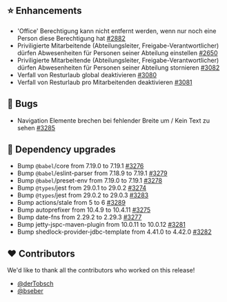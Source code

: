 ## ⭐ Enhancements

- 'Office' Berechtigung kann nicht entfernt werden, wenn nur noch eine Person diese Berechtigung hat [#2882](https://github.com/synyx/urlaubsverwaltung/issues/2882)
- Priviligierte Mitarbeitende (Abteilungsleiter, Freigabe-Verantwortlicher) dürfen Abwesenheiten für Personen seiner Abteilung einstellen [#2650](https://github.com/synyx/urlaubsverwaltung/issues/2650)
- Priviligierte Mitarbeitende (Abteilungsleiter, Freigabe-Verantwortlicher) dürfen Abwesenheiten für Personen seiner Abteilung stornieren [#3082](https://github.com/synyx/urlaubsverwaltung/issues/3082)
- Verfall von Resturlaub global deaktivieren [#3080](https://github.com/synyx/urlaubsverwaltung/issues/3080)
- Verfall von Resturlaub pro Mitarbeitenden deaktivieren [#3081](https://github.com/synyx/urlaubsverwaltung/issues/3081)

## 🐞 Bugs

- Navigation Elemente brechen bei fehlender Breite um / Kein Text zu sehen [#3285](https://github.com/synyx/urlaubsverwaltung/issues/3285)

## 🔨 Dependency upgrades

- Bump `@babel`/core from 7.19.0 to 7.19.1 [#3276](https://github.com/synyx/urlaubsverwaltung/pull/3276)
- Bump `@babel`/eslint-parser from 7.18.9 to 7.19.1 [#3279](https://github.com/synyx/urlaubsverwaltung/pull/3279)
- Bump `@babel`/preset-env from 7.19.0 to 7.19.1 [#3278](https://github.com/synyx/urlaubsverwaltung/pull/3278)
- Bump `@types`/jest from 29.0.1 to 29.0.2 [#3274](https://github.com/synyx/urlaubsverwaltung/pull/3274)
- Bump `@types`/jest from 29.0.2 to 29.0.3 [#3283](https://github.com/synyx/urlaubsverwaltung/pull/3283)
- Bump actions/stale from 5 to 6 [#3289](https://github.com/synyx/urlaubsverwaltung/pull/3289)
- Bump autoprefixer from 10.4.9 to 10.4.11 [#3275](https://github.com/synyx/urlaubsverwaltung/pull/3275)
- Bump date-fns from 2.29.2 to 2.29.3 [#3277](https://github.com/synyx/urlaubsverwaltung/pull/3277)
- Bump jetty-jspc-maven-plugin from 10.0.11 to 10.0.12 [#3281](https://github.com/synyx/urlaubsverwaltung/pull/3281)
- Bump shedlock-provider-jdbc-template from 4.41.0 to 4.42.0 [#3282](https://github.com/synyx/urlaubsverwaltung/pull/3282)

## ❤️ Contributors

We'd like to thank all the contributors who worked on this release!

- [@derTobsch](https://github.com/derTobsch)
- [@bseber](https://github.com/bseber)
